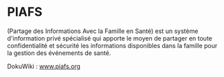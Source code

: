 # PIAFS

(Partage des Informations Avec la Famille en Santé) est un système d'information privé spécialisé qui apporte le moyen de partager en toute confidentialité et sécurité les informations disponibles dans la famille pour la gestion des événements de santé.

DokuWiki : www.piafs.org
